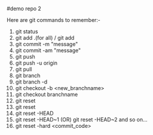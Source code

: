 #demo repo 2

Here are git commands to remember:-
1. git status
2. git add .(for all) / git add <filename>
3. git commit -m "message"
4. git commit -am "message"
5. git push
6. git push -u origin <branchname>
7. git pull
8. git branch
9. git branch -d
10. git checkout -b <new_branchname>
11. git checkout branchname
12. git reset
13. git reset <filename>
14. git reset -HEAD
15. git reset -HEAD~1 (OR) git reset -HEAD~2 and so on...
16. git reset -hard <commit_code>
